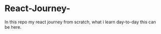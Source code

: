# React-Journey-
In this repo my react journey from scratch, what i learn day-to-day this can be here.
